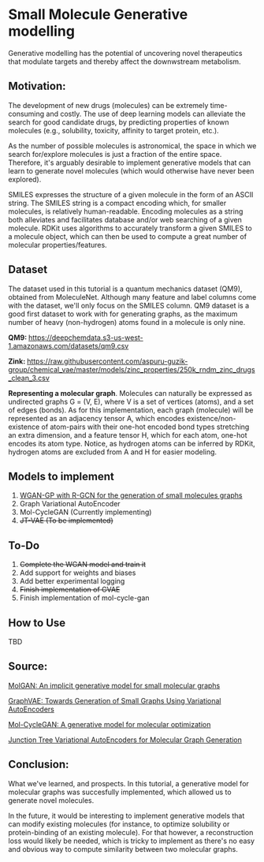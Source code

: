 # Small Molecule Generative modelling

Generative modelling has the potential of uncovering novel therapeutics
that modulate targets and thereby affect the downwstream metabolism.

Motivation:
-----------
The development of new drugs (molecules) can be extremely time-consuming and costly.
The use of deep learning models can alleviate the search for good candidate drugs,
by predicting properties of known molecules (e.g., solubility, toxicity, affinity to target protein, etc.).

As the number of possible molecules is astronomical, the space in which we search
for/explore molecules is just a fraction of the entire space. Therefore, it's arguably
desirable to implement generative models that can learn to generate novel molecules
(which would otherwise have never been explored).

SMILES expresses the structure of a given molecule in the form of an ASCII string.
The SMILES string is a compact encoding which, for smaller molecules, is relatively human-readable.
Encoding molecules as a string both alleviates and facilitates database and/or web
searching of a given molecule. RDKit uses algorithms to accurately transform a given
SMILES to a molecule object, which can then be used to compute a great number of
molecular properties/features.

Dataset
-------
The dataset used in this tutorial is a quantum mechanics dataset (QM9), obtained from MoleculeNet.
Although many feature and label columns come with the dataset, we'll only focus on the SMILES column. 
QM9 dataset is a good first dataset to work with for generating graphs, as the maximum number
of heavy (non-hydrogen) atoms found in a molecule is only nine.

<b>QM9: </b> https://deepchemdata.s3-us-west-1.amazonaws.com/datasets/qm9.csv

<b>Zink: </b> https://raw.githubusercontent.com/aspuru-guzik-group/chemical_vae/master/models/zinc_properties/250k_rndm_zinc_drugs_clean_3.csv

<b>Representing a molecular graph</b>. Molecules can naturally be expressed
as undirected graphs G = (V, E), where V is a set of vertices (atoms), and 
a set of edges (bonds). As for this implementation, each graph (molecule) will
be represented as an adjacency tensor A, which encodes existence/non-existence of
atom-pairs with their one-hot encoded bond types stretching an extra dimension,
and a feature tensor H, which for each atom, one-hot encodes its atom type. Notice,
as hydrogen atoms can be inferred by RDKit, hydrogen atoms are excluded from A and H for
easier modeling.

Models to implement
---------------
1. [WGAN-GP with R-GCN for the generation of small molecules graphs](https://keras.io/examples/generative/wgan-graphs/)
2. Graph Variational AutoEncoder
3. Mol-CycleGAN (Currently implementing)
4. ~~JT-VAE (To be implemented)~~

To-Do
-----
1. ~~Complete the WGAN model and train it~~
2. Add support for weights and biases
3. Add better experimental logging
4. ~~Finish implementation of GVAE~~
5. Finish implementation of mol-cycle-gan

How to Use
----------
TBD

Source:
-------
[MolGAN: An implicit generative model for small molecular graphs](https://arxiv.org/abs/1805.11973)

[GraphVAE: Towards Generation of Small Graphs Using Variational AutoEncoders](https://arxiv.org/pdf/1802.03480.pdf)

[Mol-CycleGAN: A generative model for molecular optimization](https://arxiv.org/pdf/1802.03480.pdf)

[Junction Tree Variational AutoEncoders for Molecular Graph Generation](https://arxiv.org/abs/1802.04364)


Conclusion:
-----------
What we've learned, and prospects. In this tutorial, a generative model
for molecular graphs was succesfully implemented, which allowed us to generate novel molecules.

In the future, it would be interesting to implement generative models
that can modify existing molecules (for instance, to optimize solubility or protein-binding of an existing molecule).
For that however, a reconstruction loss would likely be needed, which is
tricky to implement as there's no easy and obvious way to compute similarity
between two molecular graphs.
